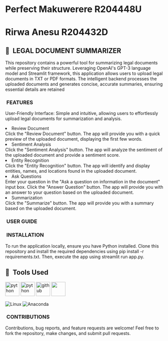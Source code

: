 # Perfect Makuwerere R204448U
# Rirwa Anesu R204432D

<h2> 🚀 &nbsp;LEGAL DOCUMENT SUMMARIZER</h2>

This repository contains a powerful tool for summarizing legal documents while preserving their structure.
Leveraging OpenAI's GPT-3 language model and Streamlit framework, this application allows users to upload legal documents in TXT or PDF formats. 
The intelligent backend processes the uploaded documents and generates concise, accurate summaries, ensuring essential details are retained


<h3> &nbsp;FEATURES</h3>

User-Friendly Interface: Simple and intuitive, allowing users to effortlessly upload legal documents for summarization and analysis.
<li>Review Document</li> 
    Click the "Review Document" button.
    The app will provide you with a quick preview of the uploaded document, displaying the first few words.

<li>Sentiment Analysis</li>
    Click the "Sentiment Analysis" button.
    The app will analyze the sentiment of the uploaded document and provide a sentiment score.

<li>Entity Recognition</li>
    Click the "Entity Recognition" button.
    The app will identify and display entities, names, and locations found in the uploaded document.

<li>Ask Questions</li>
    Enter your question in the "Ask a question on information in the document" input box.
    Click the "Answer Question" button.
    The app will provide you with an answer to your question based on the uploaded document.

<li>Summarization</li>
    Click the "Summarize" button.
    The app will provide you with a summary based on the uploaded document.

<h3>&nbsp;USER GUIDE</h3>

<h3>&nbsp;INSTALLATION</h3>

To run the application locally, ensure you have Python installed. Clone this repository and install the required dependencies using pip install 
-r requirements.txt. Then, execute the app using streamlit run app.py.

<h2> 🚀 &nbsp;Tools Used</h2>
<p align="left">
<img src="https://cdn.jsdelivr.net/gh/devicons/devicon/icons/python/python-original-wordmark.svg" alt="python" width="45" height="45"/>
<img src="https://cdn.jsdelivr.net/gh/devicons/devicon/icons/pycharm/pycharm-original.svg" alt="python" width="45" height="45"/>
<img src="https://cdn.jsdelivr.net/gh/devicons/devicon/icons/github/github-original-wordmark.svg" alt="github" width="45" height="45"/>
 <img src="https://cdn.jsdelivr.net/gh/devicons/devicon/icons/jupyter/jupyter-original.svg"width="45" height="45" />
          </p>
          
![Linux](https://img.shields.io/badge/Linux-FCC624?style=for-the-badge&logo=linux&logoColor=black)
![Anaconda](https://img.shields.io/badge/Anaconda-%2344A833.svg?style=for-the-badge&logo=anaconda&logoColor=white)


<h3>&nbsp;CONTRIBUTIONS</h3>

Contributions, bug reports, and feature requests are welcome!
Feel free to fork the repository, make changes, and submit pull requests.


